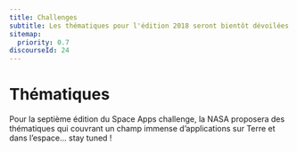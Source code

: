 ```yaml
---
title: Challenges
subtitle: Les thématiques pour l'édition 2018 seront bientôt dévoilées
sitemap:
  priority: 0.7
discourseId: 24
---
```


# Thématiques

Pour la septième édition du Space Apps challenge, la NASA proposera des thématiques qui couvrant un champ immense d’applications sur Terre et dans l’espace... stay tuned !

